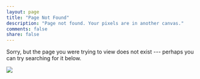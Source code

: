 ```yaml
---
layout: page
title: "Page Not Found"
description: "Page not found. Your pixels are in another canvas."
comments: false
share: false
---  
```


Sorry, but the page you were trying to view does not exist --- perhaps you can try searching for it below.

![](http://blog.video2brain.com/fr/files/2013/07/Stream-not-found.jpg)

<script type="text/javascript">
  var GOOG_FIXURL_LANG = 'en';
  var GOOG_FIXURL_SITE = '{{ site.url }}'
</script>
<script type="text/javascript"
  src="http://linkhelp.clients.google.com/tbproxy/lh/wm/fixurl.js">
</script>
